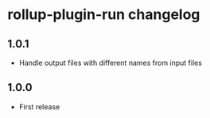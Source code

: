 # rollup-plugin-run changelog

## 1.0.1

* Handle output files with different names from input files

## 1.0.0

* First release
